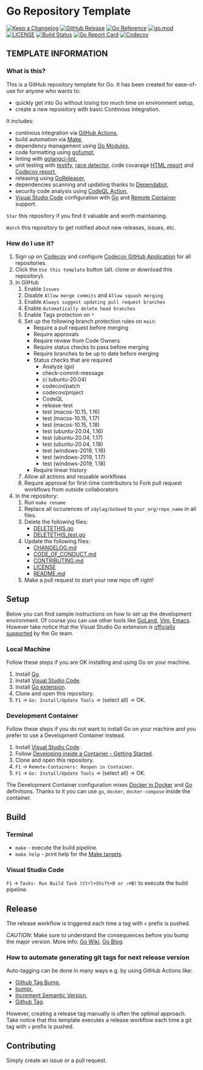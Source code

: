 # Go Repository Template

[![Keep a Changelog](https://img.shields.io/badge/changelog-Keep%20a%20Changelog-success)](CHANGELOG.md)
[![GitHub Release](https://img.shields.io/github/v/release/zdylag/GoSeed)](https://github.com/zdylag/GoSeed/releases)
[![Go Reference](https://pkg.go.dev/badge/github.com/zdylag/GoSeed.svg)](https://pkg.go.dev/github.com/zdylag/GoSeed)
[![go.mod](https://img.shields.io/github/go-mod/go-version/zdylag/GoSeed)](go.mod)
[![LICENSE](https://img.shields.io/github/license/zdylag/GoSeed)](LICENSE)
[![Build Status](https://img.shields.io/github/workflow/status/zdylag/GoSeed/build)](https://github.com/zdylag/GoSeed/actions?query=workflow%3Abuild+branch%3Amain)
[![Go Report Card](https://goreportcard.com/badge/github.com/zdylag/GoSeed)](https://goreportcard.com/report/github.com/zdylag/GoSeed)
[![Codecov](https://codecov.io/gh/zdylag/GoSeed/branch/main/graph/badge.svg)](https://codecov.io/gh/zdylag/GoSeed)

## TEMPLATE INFORMATION

### What is this?

This is a GitHub repository template for Go. It has been created for ease-of-use for anyone who wants to:

- quickly get into Go without losing too much time on environment setup,
- create a new repoisitory with basic Continous Integration.

It includes:

- continous integration via [GitHub Actions](https://github.com/features/actions),
- build automation via [Make](https://www.gnu.org/software/make),
- dependency management using [Go Modules](https://github.com/golang/go/wiki/Modules),
- code formatting using [gofumpt](https://github.com/mvdan/gofumpt),
- linting with [golangci-lint](https://github.com/golangci/golangci-lint),
- unit testing with [testify](https://github.com/stretchr/testify), [race detector](https://blog.golang.org/race-detector), code covarage [HTML report](https://blog.golang.org/cover) and [Codecov report](https://codecov.io/),
- releasing using [GoReleaser](https://github.com/goreleaser/goreleaser),
- dependencies scanning and updating thanks to [Dependabot](https://dependabot.com),
- security code analysis using [CodeQL Action](https://docs.github.com/en/github/finding-security-vulnerabilities-and-errors-in-your-code/about-code-scanning),
- [Visual Studio Code](https://code.visualstudio.com) configuration with [Go](https://code.visualstudio.com/docs/languages/go) and [Remote Container](https://code.visualstudio.com/docs/remote/containers) support.

`Star` this repository if you find it valuable and worth maintaining.

`Watch` this repository to get notified about new releases, issues, etc.

### How do I use it?

1. Sign up on [Codecov](https://codecov.io/) and configure [Codecov GitHub Application](https://github.com/apps/codecov) for all repositories.
1. Click the `Use this template` button (alt. clone or download this repository).
1. In GitHub
   1. Enable `Issues`
   1. Disable `Allow merge commits` and `Allow squash merging`
   1. Enable `Always suggest updating pull request branches`
   1. Enable `Automatically delete head branches`
   1. Enable Tags protection on `*`
   1. Set up the following branch protection rules on `main`:
      - Require a pull request before merging
      - Require approvals
      - Require review from Code Owners
      - Require status checks to pass before merging
      - Require branches to be up to date before merging
      - Status checks that are required
         - Analyze (go)
         - check-commit-message
         - ci (ubuntu-20.04)
         - codecov/patch
         - codecov/project
         - CodeQL
         - release-test
         - test (macos-10.15, 1.16)
         - test (macos-10.15, 1.17)
         - test (macos-10.15, 1.18)
         - test (ubuntu-20.04, 1.16)
         - test (ubuntu-20.04, 1.17)
         - test (ubuntu-20.04, 1.18)
         - test (windows-2019, 1.16)
         - test (windows-2019, 1.17)
         - test (windows-2019, 1.18)
      - Require linear history
   1. Allow all actions and reusable workflows
   1. Require approval for first-time contributors to Fork pull request workflows from outside collaborators
1. In the repository:
   1. Run `make rename`
   1. Replace all occurences of `zdylag/GoSeed` to `your_org/repo_name` in all files.
   1. Delete the following files:
      - [DELETETHIS.go](DELETETHIS.go)
      - [DELETETHIS_test.go](DELETETHIS_test.go)
   1. Update the following files:
      - [CHANGELOG.md](CHANGELOG.md)
      - [CODE_OF_CONDUCT.md](CODE_OF_CONDUCT.md)
      - [CONTRIBUTING.md](CODE_OF_CONDUCT.md)
      - [LICENSE](LICENSE)
      - [README.md](README.md)
   1. Make a pull request to start your new repo off right!

## Setup

Below you can find sample instructions on how to set up the development environment.
Of course you can use other tools like [GoLand](https://www.jetbrains.com/go/), [Vim](https://github.com/fatih/vim-go), [Emacs](https://github.com/dominikh/go-mode.el). However take notice that the Visual Studio Go extension is [officially supported](https://blog.golang.org/vscode-go) by the Go team.

### Local Machine

Follow these steps if you are OK installing and using Go on your machine.

1. Install [Go](https://golang.org/doc/install).
1. Install [Visual Studio Code](https://code.visualstudio.com/).
1. Install [Go extension](https://code.visualstudio.com/docs/languages/go).
1. Clone and open this repository.
1. `F1` -> `Go: Install/Update Tools` -> (select all) -> OK.

### Development Container

Follow these steps if you do not want to install Go on your machine and you prefer to use a Development Container instead.

1. Install [Visual Studio Code](https://code.visualstudio.com/).
1. Follow [Developing inside a Container - Getting Started](https://code.visualstudio.com/docs/remote/containers#_getting-started).
1. Clone and open this repository.
1. `F1` -> `Remote-Containers: Reopen in Container`.
1. `F1` -> `Go: Install/Update Tools` -> (select all) -> OK.

The Development Container configuration mixes [Docker in Docker](https://github.com/microsoft/vscode-dev-containers/tree/master/containers/docker-in-docker) and [Go](https://github.com/microsoft/vscode-dev-containers/tree/master/containers/go) definitions. Thanks to it you can use `go`, `docker`, `docker-compose` inside the container.

## Build

### Terminal

- `make` - execute the build pipeline.
- `make help` - print help for the [Make targets](Makefile).

### Visual Studio Code

`F1` → `Tasks: Run Build Task (Ctrl+Shift+B or ⇧⌘B)` to execute the build pipeline.

## Release

The release workflow is triggered each time a tag with `v` prefix is pushed.

_CAUTION_: Make sure to understand the consequences before you bump the major version. More info: [Go Wiki](https://github.com/golang/go/wiki/Modules#releasing-modules-v2-or-higher), [Go Blog](https://blog.golang.org/v2-go-modules).

### How to automate generating git tags for next release version

Auto-tagging can be done in many ways e.g. by using GitHub Actions like:

- [Github Tag Bump](https://github.com/marketplace/actions/github-tag-bump),
- [bumpr](https://github.com/marketplace/actions/bumpr-bump-version-when-merging-pull-request-with-specific-labels),
- [Increment Semantic Version](https://github.com/marketplace/actions/increment-semantic-version),
- [Github Tag](https://github.com/marketplace/actions/github-tag).

However, creating a release tag manually is often the optimal approach. Take notice that this template executes a release workflow each time a git tag with `v` prefix is pushed.

## Contributing

Simply create an issue or a pull request.
